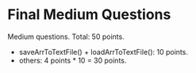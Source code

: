 # Final Medium Questions

Medium questions. 
Total: 50 points.
- saveArrToTextFile() + loadArrToTextFile(): 10 points.
- others: 4 points * 10 = 30 points. 

